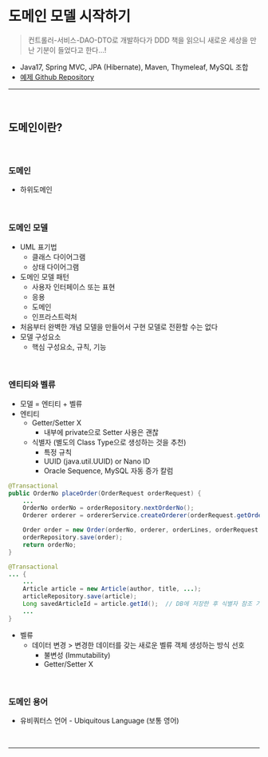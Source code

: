 # 도메인 모델 시작하기
> 컨트롤러-서비스-DAO-DTO로 개발하다가 DDD 책을 읽으니 새로운 세상을 만난 기분이 들었다고 한다...!
* Java17, Spring MVC, JPA (Hibernate), Maven, Thymeleaf, MySQL 조합
* [예제 Github Repository](https://github.com/madvirus/ddd-start2)

<hr>
<br>

## 도메인이란?
#### 

<br>

### 도메인
* 하위도메인

<br>

### 도메인 모델
* UML 표기법
  * 클래스 다이어그램
  * 상태 다이어그램
* 도메인 모델 패턴
  * 사용자 인터페이스 또는 표현
  * 응용
  * 도메인
  * 인프라스트럭처
* 처음부터 완벽한 개념 모델을 만들어서 구현 모델로 전환할 수는 없다
* 모델 구성요소
  * 핵심 구성요소, 규칙, 기능

<br>

### 엔티티와 벨류
* 모델 = 엔티티 + 벨류
* 엔티티
  * Getter/Setter X 
    * 내부에 private으로 Setter 사용은 괜찮
  * 식별자 (별도의 Class Type으로 생성하는 것을 추천)
    * 특정 규칙
    * UUID (java.util.UUID) or Nano ID
    * Oracle Sequence, MySQL 자동 증가 칼럼
```java
@Transactional
public OrderNo placeOrder(OrderRequest orderRequest) {
    ...
    OrderNo orderNo = orderRepository.nextOrderNo();
    Orderer orderer = ordererService.createOrderer(orderRequest.getOrdererMemberId());

    Order order = new Order(orderNo, orderer, orderLines, orderRequest.getShippingInfo(), OrderState.PAYMENT_WAITING);
    orderRepository.save(order);
    return orderNo;
}
```

```java
@Transactional
... {
    ...
    Article article = new Article(author, title, ...);
    articleRepository.save(article);
    Long savedArticleId = article.getId();  // DB에 저장한 후 식별자 참조 가능
    ...
}
```
* 벨류
  * 데이터 변경 > 변경한 데이터를 갖는 새로운 벨류 객체 생성하는 방식 선호
    * 불변성 (Immutability)
    * Getter/Setter X 

<br>

### 도메인 용어
* 유비쿼터스 언어 - Ubiquitous Language (보통 영어)

<br>
<hr>
<br>

